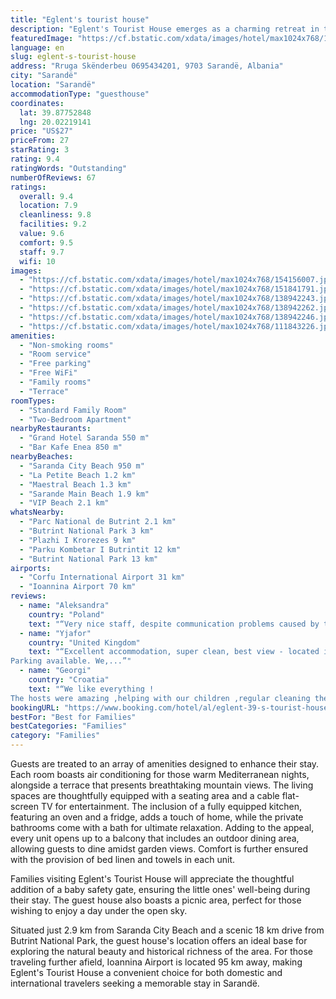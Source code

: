 ```yaml
---
title: "Eglent's tourist house"
description: "Eglent's Tourist House emerges as a charming retreat in the vibrant heart of Sarandë, merely a stone's throw away from the serene La Petite and Maestral Beaches."
featuredImage: "https://cf.bstatic.com/xdata/images/hotel/max1024x768/154156007.jpg?k=6f882f25a132ba24c52ea4b2844b9200acb25cc344b1af298886eb5b9b2ebf2d&o=&hp=1"
language: en
slug: eglent-s-tourist-house
address: "Rruga Skënderbeu 0695434201, 9703 Sarandë, Albania"
city: "Sarandë"
location: "Sarandë"
accommodationType: "guesthouse"
coordinates:
  lat: 39.87752848
  lng: 20.02219141
price: "US$27"
priceFrom: 27
starRating: 3
rating: 9.4
ratingWords: "Outstanding"
numberOfReviews: 67
ratings:
  overall: 9.4
  location: 7.9
  cleanliness: 9.8
  facilities: 9.2
  value: 9.6
  comfort: 9.5
  staff: 9.7
  wifi: 10
images:
  - "https://cf.bstatic.com/xdata/images/hotel/max1024x768/154156007.jpg?k=6f882f25a132ba24c52ea4b2844b9200acb25cc344b1af298886eb5b9b2ebf2d&o=&hp=1"
  - "https://cf.bstatic.com/xdata/images/hotel/max1024x768/151841791.jpg?k=9f132be81f541a7ce2cfac120f8972a447b4a6036a642c21fb4eab2504383be1&o=&hp=1"
  - "https://cf.bstatic.com/xdata/images/hotel/max1024x768/138942243.jpg?k=057e881d1bd467d1b1fd937cb1d03ffe5d5b6b309361dd87d9bb9a0fc1ba1df7&o=&hp=1"
  - "https://cf.bstatic.com/xdata/images/hotel/max1024x768/138942262.jpg?k=81fec408d4f9bafbbb62887989aef1a1f6065136be32043dc84f27d456cfe15e&o=&hp=1"
  - "https://cf.bstatic.com/xdata/images/hotel/max1024x768/138942246.jpg?k=37b5f030bc4dcd836f913ba229ac32642947786f295b3136c74624f09f80e8f1&o=&hp=1"
  - "https://cf.bstatic.com/xdata/images/hotel/max1024x768/111843226.jpg?k=80a64814d68a58369751e1ba030c8946e5aceec7c32bc08abf5bf0d7561ab98b&o=&hp=1"
amenities:
  - "Non-smoking rooms"
  - "Room service"
  - "Free parking"
  - "Free WiFi"
  - "Family rooms"
  - "Terrace"
roomTypes:
  - "Standard Family Room"
  - "Two-Bedroom Apartment"
nearbyRestaurants:
  - "Grand Hotel Saranda 550 m"
  - "Bar Kafe Enea 850 m"
nearbyBeaches:
  - "Saranda City Beach 950 m"
  - "La Petite Beach 1.2 km"
  - "Maestral Beach 1.3 km"
  - "Sarande Main Beach 1.9 km"
  - "VIP Beach 2.1 km"
whatsNearby:
  - "Parc National de Butrint 2.1 km"
  - "Butrint National Park 3 km"
  - "Plazhi I Krorezes 9 km"
  - "Parku Kombetar I Butrintit 12 km"
  - "Butrint National Park 13 km"
airports:
  - "Corfu International Airport 31 km"
  - "Ioannina Airport 70 km"
reviews:
  - name: "Aleksandra"
    country: "Poland"
    text: "“Very nice staff, despite communication problems caused by the language barrier, the stay there was trouble-free, the room was clean and well-kept :)”"
  - name: "Yjafor"
    country: "United Kingdom"
    text: "“Excellent accommodation, super clean, best view - located in a quiet area not far from centre of Sarande and Ksamil. The host was very friendly, welcoming and kind. The Wi-Fi was top quality. Own transportation is required.
Parking available. We,...”"
  - name: "Georgi"
    country: "Croatia"
    text: "“We like everything !
The hosts were amazing ,helping with our children ,regular cleaning the apartment ,changing bed sheets ,giving us trying from their meals .Just amazing !”"
bookingURL: "https://www.booking.com/hotel/al/eglent-39-s-tourist-house.en-gb.html?aid=8035640"
bestFor: "Best for Families"
bestCategories: "Families"
category: "Families"
---
```


Guests are treated to an array of amenities designed to enhance their stay. Each room boasts air conditioning for those warm Mediterranean nights, alongside a terrace that presents breathtaking mountain views. The living spaces are thoughtfully equipped with a seating area and a cable flat-screen TV for entertainment. The inclusion of a fully equipped kitchen, featuring an oven and a fridge, adds a touch of home, while the private bathrooms come with a bath for ultimate relaxation. Adding to the appeal, every unit opens up to a balcony that includes an outdoor dining area, allowing guests to dine amidst garden views. Comfort is further ensured with the provision of bed linen and towels in each unit.

Families visiting Eglent's Tourist House will appreciate the thoughtful addition of a baby safety gate, ensuring the little ones' well-being during their stay. The guest house also boasts a picnic area, perfect for those wishing to enjoy a day under the open sky.

Situated just 2.9 km from Saranda City Beach and a scenic 18 km drive from Butrint National Park, the guest house's location offers an ideal base for exploring the natural beauty and historical richness of the area. For those traveling further afield, Ioannina Airport is located 95 km away, making Eglent's Tourist House a convenient choice for both domestic and international travelers seeking a memorable stay in Sarandë.